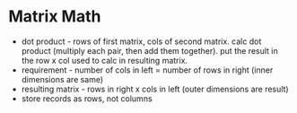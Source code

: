 # Matrix Math

 - dot product - rows of first matrix, cols of second matrix. calc dot product (multiply each pair, then add them together). put the result in the row x col used to calc in resulting matrix.
 - requirement - number of cols in left = number of rows in right (inner dimensions are same)
 - resulting matrix - rows in right x cols in left (outer dimensions are result)
 - store records as rows, not columns
